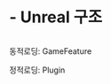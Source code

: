 # - Unreal 구조

<figure><img src="../.gitbook/assets/gameplay-schematic.png" alt=""><figcaption></figcaption></figure>

동적로딩: GameFeature&#x20;

정적로딩: Plugin
